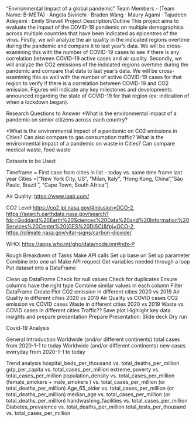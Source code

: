 “Environmental Impact of a global pandemic”
Team Members - (Team Name:  B-META)
·        Angela Sivirichi
·        Braden Wang
·        Maury Agami
·        Tajudeen Adeyemi
·        Emily Shevell
Project Description/Outline
This project aims to evaluate the impact of the COVID-19 pandemic on multiple demographics across multiple countries that have been indicated as epicentres of the virus. 
Firstly, we will analyze the air quality in the indicated regions overtime during the pandemic and compare it to last year’s data. We will be cross-examining this with the number of COVID-19 cases to see if there is any correlation between COVID-19 active cases and air quality. 
Secondly, we will analyze the CO2 emissions of the indicated regions overtime during the pandemic and compare that data to last year’s data. We will be cross-examining this as well with the number of active COVID-19 cases for that region to verify if there is a correlation between COVID-19 and CO2 emission.
Figures will indicate any key milestones and developments announced regarding the state of COVID-19 for that region (ex: indication of when a  lockdown began).

Research Questions to Answer
*What is the environmental impact of a pandemic on senior citizens across each country?

*What is the environmental impact of a pandemic on CO2 emissions in Cities?
Can also compare to gas consumption
traffic?
What is the environmental impact of a pandemic on waste in Cities?
Can compare medical waste, food waste

Datasets to be Used:

Timeframe = First case from cities in list - today vs. same time frame last year
Cities =[“New York City, US”, “Milan, Italy”, “Hong Kong, China”,”São Paulo, Brazil ”, “Cape Town, South Africa”]

Air Quality: https://www.iqair.com/

CO2  Level:https://co2.jpl.nasa.gov/#mission=OCO-2,  https://search.earthdata.nasa.gov/search?fdc=Goddard%20Earth%20Sciences%20Data%20and%20Information%20Services%20Center%20(GES%20DISC)&fpj=OCO-2, https://climate.nasa.gov/vital-signs/carbon-dioxide/

WHO: https://apps.who.int/gho/data/node.imr#ndx-P

Rough Breakdown of Tasks 
Make API calls
Set up base url
Set up parameter 
Combine into one url 
Make API request 
Get variables needed through a loop 
Put dataset into a DataFrame

Clean up DataFrame
Check for null values 
Check for duplicates
Ensure columns have the right type 
Combine similar values in each column 
Filter DataFrame 
Create Plot
CO2 emission in different cities 2020 vs 2019
Air Quality in different cities 2020 vs 2019
Air Quality vs COVID cases 
CO2 emission vs COVID cases
Waste in different cities 2020 vs 2019
Waste vs COVID cases in different cities
Traffic??
Save plot
Highlight key data insights and prepare  presentation
Prepare Presentation:
Slide deck 
Dry run  

Covid-19 Analysis
 
General Introduction
Worldwide (and/or different continents) total cases from 2020-1-1 to today
Worldwide (and/or different continents) new cases everyday from 2020-1-1 to today
 
Trend analysis
hospital_beds_per_thousand vs. total_deaths_per_million
gdp_per_capita vs. total_cases_per_million
extreme_poverty vs. total_cases_per_million
population_density vs.  total_cases_per_million
(female_smokers + male_smokers ) vs. total_cases_per_million (or total_deaths_per_million)
Age_65_older vs. total_cases_per_million (or total_deaths_per_million)
median_age vs. total_cases_per_million (or total_deaths_per_million)
handwashing_facilities vs. total_cases_per_million
Diabetes_prevalence vs.  total_deaths_per_million
total_tests_per_thousand vs. total_cases_per_million


